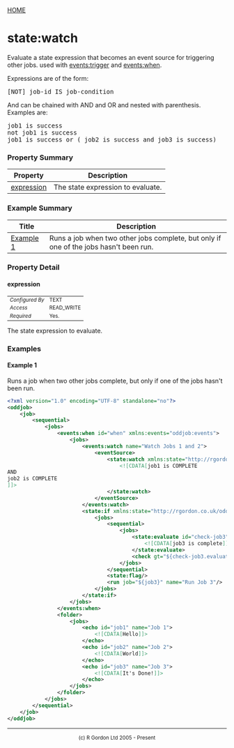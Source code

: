 [HOME](../../../../README.md)
# state:watch

Evaluate a state expression that becomes an event source for triggering other jobs.
used with [events:trigger](../../../../org/oddjob/events/Trigger.md) and [events:when](../../../../org/oddjob/events/When.md).


Expressions are of the form:


<pre>
[NOT] job-id IS job-condition
</pre>


And can be chained with AND and OR and nested with parenthesis. Examples are:


<pre>
job1 is success
not job1 is success
job1 is success or ( job2 is success and job3 is success)
</pre>

### Property Summary

| Property | Description |
| -------- | ----------- |
| [expression](#propertyexpression) | The state expression to evaluate. | 


### Example Summary

| Title | Description |
| ----- | ----------- |
| [Example 1](#example1) | Runs a job when two other jobs complete, but only if one of the jobs hasn't been run. |


### Property Detail
#### expression <a name="propertyexpression"></a>

<table style='font-size:smaller'>
      <tr><td><i>Configured By</i></td><td>TEXT</td></tr>
      <tr><td><i>Access</i></td><td>READ_WRITE</td></tr>
      <tr><td><i>Required</i></td><td>Yes.</td></tr>
</table>

The state expression to evaluate.


### Examples
#### Example 1 <a name="example1"></a>

Runs a job when two other jobs complete, but only if one of the jobs hasn't been run.

```xml
<?xml version="1.0" encoding="UTF-8" standalone="no"?>
<oddjob>
    <job>
        <sequential>
            <jobs>
                <events:when id="when" xmlns:events="oddjob:events">
                    <jobs>
                        <events:watch name="Watch Jobs 1 and 2">
                            <eventSource>
                                <state:watch xmlns:state="http://rgordon.co.uk/oddjob/state">
                                    <![CDATA[job1 is COMPLETE 
AND 
job2 is COMPLETE
]]>
                                </state:watch>
                            </eventSource>
                        </events:watch>
                        <state:if xmlns:state="http://rgordon.co.uk/oddjob/state">
                            <jobs>
                                <sequential>
                                    <jobs>
                                        <state:evaluate id="check-job3" name="Is Job 3 Complete">
                                            <![CDATA[job3 is complete]]>
                                        </state:evaluate>
                                        <check gt="${check-job3.evaluation.time}" value="${when.trigger.time}"/>
                                    </jobs>
                                </sequential>
                                <state:flag/>
                                <run job="${job3}" name="Run Job 3"/>
                            </jobs>
                        </state:if>
                    </jobs>
                </events:when>
                <folder>
                    <jobs>
                        <echo id="job1" name="Job 1">
                            <![CDATA[Hello]]>
                        </echo>
                        <echo id="job2" name="Job 2">
                            <![CDATA[World]]>
                        </echo>
                        <echo id="job3" name="Job 3">
                            <![CDATA[It's Done!]]>
                        </echo>
                    </jobs>
                </folder>
            </jobs>
        </sequential>
    </job>
</oddjob>
```



-----------------------

<div style='font-size: smaller; text-align: center;'>(c) R Gordon Ltd 2005 - Present</div>
